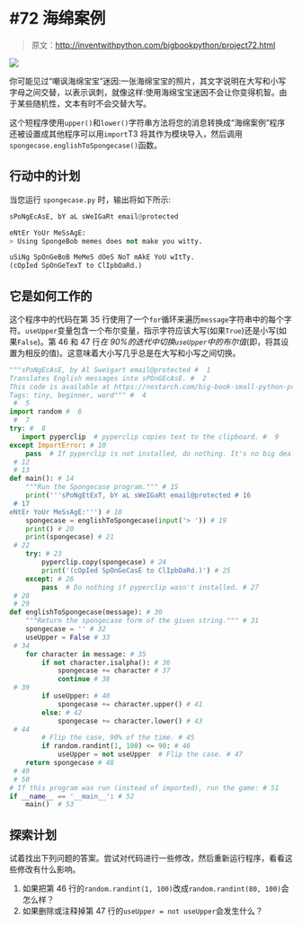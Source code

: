 # #72 海绵案例

> 原文：<http://inventwithpython.com/bigbookpython/project72.html>

![](img/9d995d63aaead72cad01120081eb8f75.png)

你可能见过“嘲讽海绵宝宝”迷因:一张海绵宝宝的照片，其文字说明在大写和小写字母之间交替，以表示讽刺，就像这样:使用海绵宝宝迷因不会让你变得机智。由于某些随机性，文本有时不会交替大写。

这个短程序使用`upper()`和`lower()`字符串方法将您的消息转换成“海绵案例”程序还被设置成其他程序可以用`import`T3 将其作为模块导入，然后调用`spongecase.englishToSpongecase()`函数。

## 行动中的计划

当您运行 `spongecase.py` 时，输出将如下所示:

```py
sPoNgEcAsE, bY aL sWeIGaRt email@protected

eNtEr YoUr MeSsAgE:
> Using SpongeBob memes does not make you witty.

uSiNg SpOnGeBoB MeMeS dOeS NoT mAkE YoU wItTy.
(cOpIed SpOnGeTexT to ClIpbOaRd.)
```

## 它是如何工作的

这个程序中的代码在第 35 行使用了一个`for`循环来遍历`message`字符串中的每个字符。`useUpper`变量包含一个布尔变量，指示字符应该大写(如果`True`)还是小写(如果`False`)。第 46 和 47 行*在 90%的迭代中切换`useUpper`中的布尔值*(即，将其设置为相反的值)。这意味着大小写几乎总是在大写和小写之间切换。

```py
"""sPoNgEcAsE, by Al Sweigart email@protected #  1
Translates English messages into sPOnGEcAsE. #  2
This code is available at https://nostarch.com/big-book-small-python-programming #  3
Tags: tiny, beginner, word""" #  4
 #  5
import random #  6
 #  7
try: #  8
   import pyperclip  # pyperclip copies text to the clipboard. #  9
except ImportError: # 10
    pass  # If pyperclip is not installed, do nothing. It's no big deal. # 11
 # 12
 # 13
def main(): # 14
    """Run the Spongecase program.""" # 15
    print('''sPoNgEtExT, bY aL sWeIGaRt email@protected # 16
 # 17
eNtEr YoUr MeSsAgE:''') # 18
    spongecase = englishToSpongecase(input('> ')) # 19
    print() # 20
    print(spongecase) # 21
 # 22
    try: # 23
        pyperclip.copy(spongecase) # 24
        print('(cOpIed SpOnGeCasE to ClIpbOaRd.)') # 25
    except: # 26
        pass  # Do nothing if pyperclip wasn't installed. # 27
 # 28
 # 29
def englishToSpongecase(message): # 30
    """Return the spongecase form of the given string.""" # 31
    spongecase = '' # 32
    useUpper = False # 33
 # 34
    for character in message: # 35
        if not character.isalpha(): # 36
            spongecase += character # 37
            continue # 38
 # 39
        if useUpper: # 40
            spongecase += character.upper() # 41
        else: # 42
            spongecase += character.lower() # 43
 # 44
        # Flip the case, 90% of the time. # 45
        if random.randint(1, 100) <= 90: # 46
            useUpper = not useUpper  # Flip the case. # 47
    return spongecase # 48
 # 49
 # 50
# If this program was run (instead of imported), run the game: # 51
if __name__ == '__main__': # 52
    main()  # 53
```

## 探索计划

试着找出下列问题的答案。尝试对代码进行一些修改，然后重新运行程序，看看这些修改有什么影响。

1.  如果把第 46 行的`random.randint(1, 100)`改成`random.randint(80, 100)`会怎么样？
2.  如果删除或注释掉第 47 行的`useUpper = not useUpper`会发生什么？